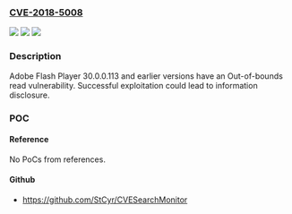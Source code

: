 ### [CVE-2018-5008](https://cve.mitre.org/cgi-bin/cvename.cgi?name=CVE-2018-5008)
![](https://img.shields.io/static/v1?label=Product&message=Adobe%20Flash%20Player%2030.0.0.113%20and%20earlier%20versions&color=blue)
![](https://img.shields.io/static/v1?label=Version&message=n%2Fa&color=blue)
![](https://img.shields.io/static/v1?label=Vulnerability&message=Out-of-bounds%20read&color=brighgreen)

### Description

Adobe Flash Player 30.0.0.113 and earlier versions have an Out-of-bounds read vulnerability. Successful exploitation could lead to information disclosure.

### POC

#### Reference
No PoCs from references.

#### Github
- https://github.com/StCyr/CVESearchMonitor

